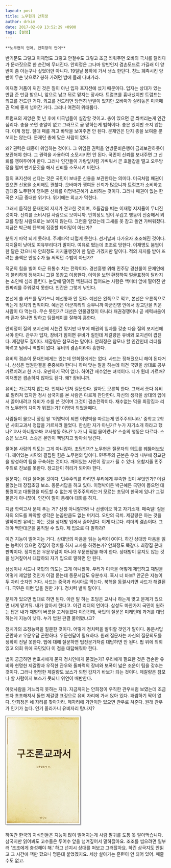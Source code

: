 ```yaml
---
layout: post
title: 노무현과 안희정
author: drkim
date: 2017-02-09 13:52:29 +0900
tags: [컬럼]
---
```

 


    **노무현의 언어, 안희정의 언어**

  


반기문도 그렇고 이재명도 그렇고 안철수도 그렇고 조금 띄워주면 오바의 극치를 달리다가 문까짓으로 한 순간에 무너진다. 안희정은 그나마 양반인지 겸손모드로 가길래 이 양반이 좀 아는구나 싶었더만 아니다. 19일날 봉하에 가서 생쇼 한단다. 친노 폐족시킨 양반이 무슨 낯으로? 봉하 가려면 밤에 몰래 다녀가라. 

  


이재명 거품이 꺼진 것은 질이 아닌 입자 포지션에 섰기 때문이다. 입자는 상대가 있는 만큼 준 만큼 받으니, 앞으로 남고 뒤로 밑지는 장사다. 트럼프를 흉내냈지만 트럼프는 외교를 건드린 거다. 외교를 건드리면 당연히 반발이 있지만 오바마가 살려놓은 미국패권 덕에 좋게 넘어간 거다. 그러나 여전히 위태롭다. 

  


트럼프의 재앙은 몇 년 후에 미국넘들이 실감할 것이고. 총이 있으면 곧 쏴버리는게 인간 심리다. 총을 쏘면 총알이 없고 그러므로 곧 망하는게 법칙이다. 총은 있지만 쏘지 않는다. 이게 정답. 절대 패를 까고 바닥을 보여주면 안 된다. 문재인은 단지 총을 보여줄 뿐 쏘지는 않는다. 문재인 총에 맞은 사람이 없다. 

  


왜? 권력은 대중이 위임하는 것이다. 그 위임된 권력을 연방준비은행이 금괴보관하듯이 보관해야 한다. 그 권력을 사용하여 소모시키면 안 된다. 국민이 신뢰를 보내주면 그 신뢰를 쟁여두어야 한다. 그러나 인간들이 가랑잎처럼 가벼워서 곧 호들갑을 떨고 오두방정을 떨며 반기문짓을 해서 신뢰를 소모시켜 버린다. 

  


질의 포지션에 선다는 것은 국민이 보내준 신용을 보관한다는 의미다. 미국처럼 패권이 있으면 신용을 소비해도 괜찮다. 오바마가 쟁여둔 신뢰가 많으니까 트럼프가 소비하고 김대중 노무현이 쟁여둔 신뢰를 이명박근혜가 소비하는 것이다. 그러나 패권이 없는 한국은 지금 중대한 위기다. 위기에는 외교가 먹힌다. 

  


그래서 듬직한 문재인의 지지가 견고한 것이며, 호들갑을 떠는 이재명 지지율이 무너진 것이다. 신뢰를 소비시킬 사람으로 보이니까. 안희정도 입이 무겁고 행동이 신중해서 외교를 망칠 사람으로는 보이지 않는다. 그런줄 알았는데 그새를 못 참고 돌연 가벼워졌다. 지금은 박근혜 탄핵에 집중할 타이밍이 아닌가?

  


분위기 파악 되게 못하네. 주제파악 더럽게 못한다. 선거날짜 다가오자 초조해진 것이다. 지지율이 낮아도 여유부리다가 말이다. 여유로 떴는데 초조로 망한다. 이재명도 붐업이 한 달은 갔으니까 안희정도 지지율행진이 한 달은 가겠지만 말이다. 적의 지지를 받아 뜨려는 술책은 안철수가 늘 써먹던 수법이 아닌가? 

  


적군의 힘을 빌어 아군 뒤통수 치는 전략이다. 경선흥행 위해 민주당 경선룰이 문재인에게 불리하게 정해지니 그걸 못참고 이용한다. 이익을 보면 환장하여 얼굴표정이 달라지는 소인배 심리 들킨다. 눈앞에 떨어진 백원짜리 집어드는 사람은 백미터 앞에 떨어진 만원짜리를 주워갖지 못한다. 인간은 그렇게 낚인다. 

  


본선에 쓸 카드를 당겨쓰니 예선통과 안 된다. 예선은 왼쪽으로 먹고, 본선은 오른쪽으로 먹는게 정치의 법칙이다. 예선은 아군끼리의 승부니까 아군진영 안에서 장교단을 키운 사람이 다 먹는다. 무슨 뜻인가? 대선은 인물경쟁이 아니라 패권경쟁이니 곧 세력싸움이라 혼자 잘나면 망하고 팀플레이를 잘해야 흥한다. 

  


안희정이 질의 포지션에 서는건 맞지만 내부에 패권의 입자를 갖춘 다음 질의 포지션에 서야 한다. 관우가 입자, 장비가 힘이면 유비가 질인데 제갈량은 유비와 포지션이 겹친다. 제갈량도 질이다. 제갈량은 참모라는 말이다. 안희정은 참모나 할 인간인데 리더를 하려고 덤비니 역할이 없다. 유비의 겸손이라야 흥한다. 

  


유비의 겸손이 문재인에게는 있는데 안희정에게는 없다. 사드는 정해졌으니 해야 된다거나, 삼성은 법원판결을 존중해야 한다니 하며 맞는 말을 하는데 이건 국민을 상대로 공부 가르치려고 한 거다. 오만하기 짝이 없다. 하여간 재수없는 녀석이다. 니가 뭔데 가르쳐? 이재명은 겸손하지 않아도 된다. 왜? 장비니까. 

  


유비는 가르치지 않는다. 언제나 먼저 질문한다. 알아도 모른척 한다. 그래서 쪼다 유비로 알려져 있지만 정사 삼국지를 본 사람은 다르게 판단한다. 자신의 생각을 상대의 입에서 끌어내려고 유비가 수를 쓴 것이며 그것이 겸손전략이다. 재수없는 먹물 최장집과 리더 노무현의 차이가 뭐겠는가? 이명박 되었을때다. 

  


사람들이 물으니 장집 왈 '이명박이 되면 이명박을 따르는게 민주주의니라.' 중학교 2학년 사회교과서 정답을 가르치려 들었다. 한심한 자가 아닌가? 누가 자기소개 하라고 했나? 교사 아니랄까봐 교사행동 하나? 누가 니 직업 물어봤나? 스승의 행동은 다르다. 스승은 보스다. 스승은 본인이 책임지고 방아쇠 당긴다. 

  


물어본 사람의 의도는 그게 아니잖아. 초딩인가? 노무현은 질문자의 의도를 꿰뚫어보았다. 깨어있는 시민의 결집된 힘은 노무현의 답이다. 민주주의 근본은 우리 내부에 장교단을 양성하여 팀을 구축하는 것이다. 깨어있는 시민이 장교가 될 수 있다. 오합지졸 민주주의로 진보를 못한다. 장교단이 허리가 되어야 한다. 

  


질문자는 이걸 물어본 것이다. 민주주의를 하려면 우리에게 부족한 것이 무엇인가? 이걸 물었는데 장집초딩 보소. 동문서답을 하고 있다. 이명박이든 박근혜든 국민이 뽑으면 대통령이고 대통령을 타도할 수 없는게 민주주의라는거 모르는 초딩이 한국에 있나? 그걸 물은게 아니잖아. 인간이 말이 통해야 대화를 하지. 

  


지금 학력고사 문제 푸는 거? 선생 아니랄까봐 나 선생이오 하고 자기소개. 패죽일! 질문자의 의도를 파악할 생각은 눈꼽만큼도 없는 머저리. 오만의 극치. 제갈량은 아는 것을 말하지만 유비는 아는 것을 상대방 입에서 끌어낸다. 이게 다르다. 리더의 겸손이다. 그래야 백만대군을 움직일 수 있다. 제 입으로 다 말하랴? 

  


이건 지능이 떨어지는 거다. 상대방의 마음을 읽는 능력이 0이다. 하긴 상대방 마음을 읽는 능력이 있으면 장집이 정치를 하지 교사를 하겠는가? 안희정도 똑같다. 최장집 꼰대 판박이다. 정치인은 우문우답이 아니라 우문현답을 해야 한다. 상대방이 묻지도 않는 것을 넘겨짚어서 대답하되 자기 입으로 말하면 안 된다. 

  


삼성이나 사드나 국민의 의도는 그게 아니잖아. 우리가 미국을 어떻게 제압하고 재벌을 어떻게 제압할 것인가 이걸 묻는데 동문서답도 유분수지. 혹시 너 바보? 안군은 지능이 두 자리 숫자인 거다. 사드는 중국과 러시아로 막는다. 북핵을 동결시키면 사드가 해결된다. 국민은 이런 답을 원한 거다. 정치력 발휘 말이다. 

  


문제가 있으면 법대로 하면 된다. 이런 말 하는 초딩은 교사나 하는게 맞고 문제가 있으면 내게 맡겨둬. 내가 알아서 한다고. 이건 리더의 언어다. 삼성도 마찬가지 국민이 원하는 답은 내가 재벌의 버릇을 고쳐놓겠다 이런건데, 국민의 질문은 미래인데 과거를 대답하는게 지능이 낮다. 누가 법원 판결 물어봤냐고? 

  


정치가의 조정능력을 질문한 것이다. 어떻게 정치력을 발휘할 것인가 말이다. 동문서답 곤란하고 우문우답 곤란하다. 우문현답이 필요하다. 원래 질문자는 자신의 질문의도를 정확히 전달 못한다. 법에 대해 질문하면 법전문가처럼 대답하면 안 된다. 법 위에 의회있고 의회 위에 국민있다 이 점을 대답해줘야 한다. 

  


법이 궁금하면 변호사에게 묻지 정치인에게 묻겠는가? 우리에게 필요한 것은 겸손한 유비와 현명한 제갈량과 우직한 관우와 돌파력의 장비와 보폭이 넓은 조운이 팀을 갖추는 것이다. 그러나 현명한 제갈량도 보스가 되면 갑자기 바보가 되는 것이다. 제갈량은 참모나 할 사람이지 보스가 못되니 위연이 배반한다. 

  


아랫사람을 거느리지 못하는 자다. 지금까지는 안희정이 우직한 관우처럼 보였는데 조금 뜨자 초조해져서 돌연 제갈량 표정으로 유비 자리에 가서 앉아 있다. 괘씸하기 짝이 없다. 안희정은 네 자리를 찾아가라. 제자리에 가만이만 있으면 관우로 쳐준다. 원래 관우가 인기가 높다. 인기 올라가니 유비자리 탐나지? 

  


  



![](/files/attach/images/199/815/807/20170108_234810.jpg)   


  


하여간 한국의 지식인들은 지능이 많이 떨어지는게 사람 말귀를 도통 못 알아먹습니다. 삼국지만 읽어봐도 고수들은 두어수 앞을 넘겨짚어서 말하잖아요. 조조를 씹으려면 일부러 '조조에게 충성해야 해.' 하고 넌지시 상대를 떠보고 그러잖아요. 하긴 삼국지도 안읽고 그 시간에 책만 팠으니 명문대 붙었겠지요. 세상 살아가는 훈련이 안 되어 있어. 패줄 수도 없고.